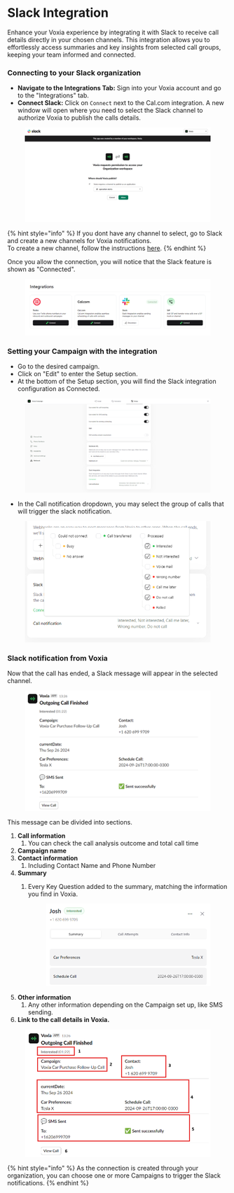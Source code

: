 # Slack Integration

Enhance your Voxia experience by integrating it with Slack to receive call details directly in your chosen channels. This integration allows you to effortlessly access summaries and key insights from selected call groups, keeping your team informed and connected.

### Connecting to your Slack organization

* **Navigate to the Integrations Tab:** Sign into your Voxia account and go to the "Integrations" tab.
* **Connect Slack:** Click on `Connect` next to the Cal.com integration. A new window will open where you need to select the Slack channel to authorize Voxia to publish the calls details.

<figure><img src="../.gitbook/assets/image (44).png" alt=""><figcaption></figcaption></figure>

{% hint style="info" %}
If you dont have any channel to select, go to Slack and create a new channels for Voxia notifications.\
To create a new channel, follow the instructions [here](https://slack.com/help/articles/201402297-Create-a-channel).
{% endhint %}

Once you allow the connection, you will notice that the Slack feature is shown as "Connected".

<figure><img src="../.gitbook/assets/image (46).png" alt=""><figcaption></figcaption></figure>

### Setting your Campaign with the integration

* Go to the desired campaign.
* Click on "Edit" to enter the Setup section.
* At the bottom of the Setup section, you will find the Slack integration configuration as Connected.

<figure><img src="../.gitbook/assets/image (48).png" alt=""><figcaption></figcaption></figure>

* In the Call notification dropdown, you may select the group of calls that will trigger the slack notification.

<figure><img src="../.gitbook/assets/image (49).png" alt=""><figcaption></figcaption></figure>

### Slack notification from Voxia

Now that the call has ended, a Slack message will appear in the selected channel.

<figure><img src="../.gitbook/assets/image (50).png" alt=""><figcaption></figcaption></figure>

This message can be divided into sections.

1. **Call information**
   1. You can check the call analysis outcome and total call time
2. **Campaign name**
3. **Contact information**
   1. Including Contact Name and Phone Number
4. **Summary**
   1.  Every Key Question added to the summary, matching the information you find in Voxia.

       <figure><img src="../.gitbook/assets/image (58).png" alt=""><figcaption></figcaption></figure>
5. **Other information**
   1. Any other information depending on the Campaign set up, like SMS sending.
6. **Link to the call details in Voxia.**

<figure><img src="../.gitbook/assets/image (43).png" alt=""><figcaption></figcaption></figure>

{% hint style="info" %}
As the connection is created through your organization, you can choose one or more Campaigns to trigger the Slack notifications.
{% endhint %}

